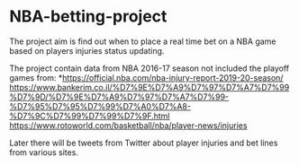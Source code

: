 # NBA-betting-project
The project aim is find out when to place a real time bet on a NBA game based on players injuries status updating.

The project contain data from NBA 2016-17 season not included the playoff games from:
*https://official.nba.com/nba-injury-report-2019-20-season/
https://www.bankerim.co.il/%D7%9E%D7%A9%D7%97%D7%A7%D7%99%D7%9D/%D7%9E%D7%A9%D7%97%D7%A7%D7%99-%D7%95%D7%95%D7%99%D7%A0%D7%A8-%D7%9C%D7%99%D7%99%D7%9F.html
https://www.rotoworld.com/basketball/nba/player-news/injuries

Later there will be tweets from Twitter about player injuries and bet lines from various sites.

